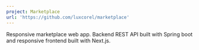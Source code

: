 ```yaml
---
project: Marketplace
url: 'https://github.com/luxcorel/marketplace'
---
```


Responsive marketplace web app. Backend REST API built with Spring boot and responsive frontend built with Next.js.
